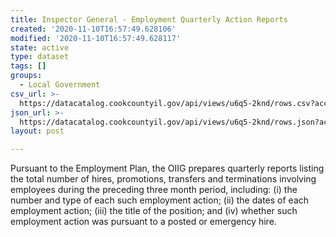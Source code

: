 ```yaml
---
title: Inspector General - Employment Quarterly Action Reports
created: '2020-11-10T16:57:49.628106'
modified: '2020-11-10T16:57:49.628117'
state: active
type: dataset
tags: []
groups:
  - Local Government
csv_url: >-
  https://datacatalog.cookcountyil.gov/api/views/u6q5-2knd/rows.csv?accessType=DOWNLOAD
json_url: >-
  https://datacatalog.cookcountyil.gov/api/views/u6q5-2knd/rows.json?accessType=DOWNLOAD
layout: post

---
```

Pursuant to the Employment Plan, the OIIG prepares quarterly reports listing the total number of hires, promotions, transfers and terminations involving employees during the preceding three month period, including: (i) the number and type of each such employment action; (ii) the dates of each employment action; (iii) the title of the position; and (iv) whether such employment action was pursuant to a posted or emergency hire.
